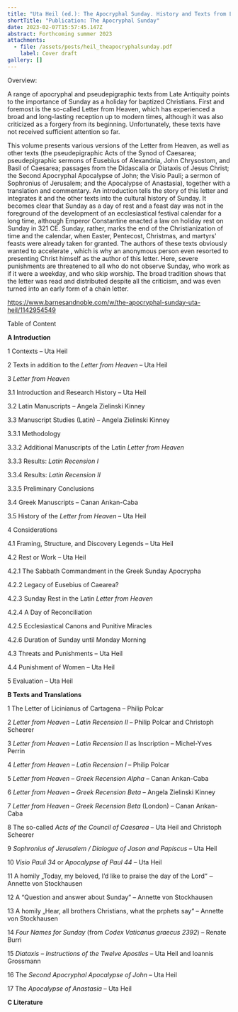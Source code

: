 ```yaml
---
title: "Uta Heil (ed.): The Apocryphal Sunday. History and Texts from Late Antiquity"
shortTitle: "Publication: The Apocryphal Sunday"
date: 2023-02-07T15:57:45.147Z
abstract: Forthcoming summer 2023
attachments:
  - file: /assets/posts/heil_theapocryphalsunday.pdf
    label: Cover draft
gallery: []
---
```

O﻿verview:

A range of apocryphal and pseudepigraphic texts from Late Antiquity points to the importance of Sunday as a holiday for baptized Christians. First and foremost is the so-called Letter from Heaven, which has experienced a broad and long-lasting reception up to modern times, although it was also criticized as a forgery from its beginning. Unfortunately, these texts have not received sufficient attention so far.

This volume presents various versions of the Letter from Heaven, as well as other texts (the pseudepigraphic Acts of the Synod of Caesarea; pseudepigraphic sermons of Eusebius of Alexandria, John Chrysostom, and Basil of Caesarea; passages from the Didascalia or Diataxis of Jesus Christ; the Second Apocryphal Apocalypse of John; the Visio Pauli; a sermon of Sophronius of Jerusalem; and the Apocalypse of Anastasia), together with a translation and commentary. An introduction tells the story of this letter and integrates it and the other texts into the cultural history of Sunday. It becomes clear that Sunday as a day of rest and a feast day was not in the foreground of the development of an ecclesiastical festival calendar for a long time, although Emperor Constantine enacted a law on holiday rest on Sunday in 321 CE. Sunday, rather, marks the end of the Christianization of time and the calendar, when Easter, Pentecost, Christmas, and martyrs' feasts were already taken for granted. The authors of these texts obviously wanted to accelerate , which is why an anonymous person even resorted to presenting Christ himself as the author of this letter. Here, severe punishments are threatened to all who do not observe Sunday, who work as if it were a weekday, and who skip worship. The broad tradition shows that the letter was read and distributed despite all the criticism, and was even turned into an early form of a chain letter.



<https://www.barnesandnoble.com/w/the-apocryphal-sunday-uta-heil/1142954549>



Table of Content

**A Introduction**

1 Contexts – Uta Heil

2 Texts in addition to the *Letter from Heaven* – Uta Heil

3 *Letter from Heaven*

3.1 Introduction and Research History – Uta Heil

3.2 Latin Manuscripts – Angela Zielinski Kinney

3.3 Manuscript Studies (Latin) – Angela Zielinski Kinney

3.3.1 Methodology

3.3.2 Additional Manuscripts of the Latin *Letter from Heaven*

3.3.3 Results: *Latin Recension I*

3.3.4 Results: *Latin Recension II*

3.3.5 Preliminary Conclusions

3.4 Greek Manuscripts – Canan Arıkan-Caba

3.5 History of the *Letter from Heaven* – Uta Heil

4 Considerations

4.1 Framing, Structure, and Discovery Legends – Uta Heil

4.2 Rest or Work – Uta Heil

4.2.1 The Sabbath Commandment in the Greek Sunday Apocrypha

4.2.2 Legacy of Eusebius of Caearea?

4.2.3 Sunday Rest in the Latin *Letter from Heaven*

4.2.4 A Day of Reconciliation

4.2.5 Ecclesiastical Canons and Punitive Miracles

4.2.6 Duration of Sunday until Monday Morning

4.3 Threats and Punishments – Uta Heil

4.4 Punishment of Women – Uta Heil

5 Evaluation – Uta Heil

**B Texts and Translations**

1 The Letter of Licinianus of Cartagena – Philip Polcar

2 *Letter from Heaven* – *Latin Recension II* – Philip Polcar and Christoph Scheerer

3 *Letter from Heaven* – *Latin Recension II* as Inscription – Michel-Yves Perrin

4 *Letter from Heaven* – *Latin Recension I* – Philip Polcar

5 *Letter from Heaven* – *Greek Recension Alpha* – Canan Arıkan-Caba

6 *Letter from Heaven* – *Greek Recension Beta* – Angela Zielinski Kinney

7 *Letter from Heaven* – *Greek Recension* *Beta* (London) – Canan Arıkan-Caba

8 The so-called *Acts of the Council of Caesarea* – Uta Heil and Christoph Scheerer

9 *Sophronius of Jerusalem / Dialogue of Jason and Papiscus* – Uta Heil

10 *Visio Pauli 34* or *Apocalypse of Paul 44* – Uta Heil

11 A homily „Today, my beloved, I’d like to praise the day of the Lord“ ‒ Annette von Stockhausen

12 A “Question and answer about Sunday” – Annette von Stockhausen

13 A homily „Hear, all brothers Christians, what the prphets say“ – Annette von Stockhausen

14 *Four Names for Sunday* (from *Codex Vaticanus graecus 2392*) – Renate Burri

[](<>)15 *Diataxis – Instructions of the Twelve Apostles* – Uta Heil and Ioannis Grossmann

16 The *Second Apocryphal Apocalypse of John* – Uta Heil

17 The *Apocalypse of Anastasia* – Uta Heil

**C Literature**